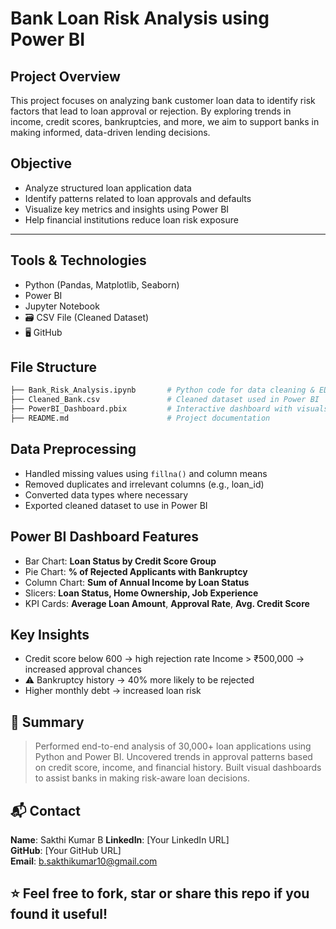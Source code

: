 #  Bank Loan Risk Analysis using Power BI

##  Project Overview

This project focuses on analyzing bank customer loan data to identify risk factors that lead to loan approval or rejection. By exploring trends in income, credit scores, bankruptcies, and more, we aim to support banks in making informed, data-driven lending decisions.



##  Objective

- Analyze structured loan application data
- Identify patterns related to loan approvals and defaults
- Visualize key metrics and insights using Power BI
- Help financial institutions reduce loan risk exposure

---

##  Tools & Technologies

-  Python (Pandas, Matplotlib, Seaborn)
-  Power BI
-  Jupyter Notebook
- 🗃 CSV File (Cleaned Dataset)
- 🖥 GitHub



##  File Structure

```bash
├── Bank_Risk_Analysis.ipynb       # Python code for data cleaning & EDA
├── Cleaned_Bank.csv               # Cleaned dataset used in Power BI
├── PowerBI_Dashboard.pbix         # Interactive dashboard with visuals
├── README.md                      # Project documentation
```


##  Data Preprocessing

- Handled missing values using `fillna()` and column means
- Removed duplicates and irrelevant columns (e.g., loan_id)
- Converted data types where necessary
- Exported cleaned dataset to use in Power BI



##  Power BI Dashboard Features

-  Bar Chart: **Loan Status by Credit Score Group**
-  Pie Chart: **% of Rejected Applicants with Bankruptcy**
- Column Chart: **Sum of Annual Income by Loan Status**
-  Slicers: **Loan Status, Home Ownership, Job Experience**
-  KPI Cards: **Average Loan Amount**, **Approval Rate**, **Avg. Credit Score**



##  Key Insights

-  Credit score below 600 → high rejection rate
   Income > ₹500,000 → increased approval chances
- ⚠ Bankruptcy history → 40% more likely to be rejected
-  Higher monthly debt → increased loan risk



## 📄 Summary

> Performed end-to-end analysis of 30,000+ loan applications using Python and Power BI. Uncovered trends in approval patterns based on credit score, income, and financial history. Built visual dashboards to assist banks in making risk-aware loan decisions.


## 📬 Contact

**Name**: Sakthi Kumar B 
**LinkedIn**: [Your LinkedIn URL]  
**GitHub**: [Your GitHub URL]  
**Email**: b.sakthikumar10@gmail.com



## ⭐ Feel free to fork, star or share this repo if you found it useful!
